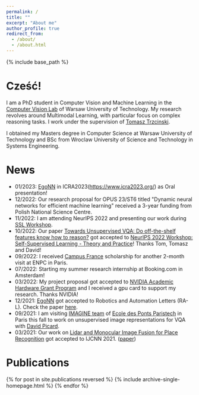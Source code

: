 ```yaml
---
permalink: /
title: ""
excerpt: "About me"
author_profile: true
redirect_from: 
  - /about/
  - /about.html
---
```


{% include base_path %}


Cześć!
======

I am a PhD student in Computer Vision and Machine Learning in the [Computer Vision Lab](https://cvlab.ii.pw.edu.pl/) of Warsaw University of Technology. My research revolves around Multimodal Learning, with particular focus on complex reasoning tasks. I work under the supervision of [Tomasz Trzcinski](http://staff.ii.pw.edu.pl/~ttrzcins/). 

I obtained my Masters degree in Computer Science at Warsaw University of Technology and BSc from Wroclaw University of Science and Technology in Systems Engineering.


News
======
- 01/2023: [EgoNN](https://github.com/jac99/Egonn) in ICRA2023(https://www.icra2023.org/) as Oral presentation! 
- 12/2022: Our research proposal for OPUS 23/ST6 titled "Dynamic neural networks for efficient machine learning" received a 3-year funding from Polish National Science Centre.
- 11/2022: I am attending NeurIPS 2022 and presenting our work during [SSL Workshop](https://sslneurips22.github.io/pages/accepted-paper.html).
- 10/2022: Our paper [Towards Unsupervised VQA: Do off-the-shelf features know how to reason?](https://arxiv.org/abs/2212.10292) got accepted to [NeurIPS 2022 Workshop: Self-Supervised Learning - Theory and Practice](https://sslneurips22.github.io/)! Thanks Tom, Tomasz and David!
- 09/2022: I received [Campus France](https://www.pologne.campusfrance.org/pl/program-stypendialny-sshn-na-pobyt-badawczy) scholarship for another 2-month visit at ENPC in Paris.
- 07/2022: Starting my summer research internship at Booking.com in Amsterdam!
- 03/2022: My project proposal got accepted to [NVIDIA Academic Hardware Grant Program](https://mynvidia.force.com/HardwareGrant/s/Application) and I received a gpu card to support my research. Thanks NVIDIA!
- 12/2021: [EgoNN](https://github.com/jac99/Egonn) got accepted to Robotics and Automation Letters (RA-L). Check the paper [here](https://ieeexplore.ieee.org/document/9645340).  
- 09/2021: I am visiting [IMAGINE team](http://imagine.enpc.fr/) of [Ecole des Ponts Paristech](http://www.enpc.fr/) in Paris this fall to work on unsupervised image representations for VQA with [David Picard](https://davidpicard.github.io/).
- 03/2021: Our work on [Lidar and Monocular Image Fusion for Place Recognition](https://github.com/jac99/MinkLocMultimodal) got accepted to IJCNN 2021. ([paper](https://ieeexplore.ieee.org/document/9533373))


Publications
======
{% for post in site.publications reversed %}
  {% include archive-single-homepage.html %}
{% endfor %}
